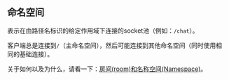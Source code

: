 ## 命名空间 

表示在由路径名标识的给定作用域下连接的socket池（例如：`/chat`）。

客户端总是连接到`/`（主命名空间），然后可能连接到其他命名空间（同时使用相同的基础连接）。

关于如何以及为什么，请看一下：[房间(room)和名称空间(Namespace)](https://socket.io/docs/rooms-and-namespaces/)。

